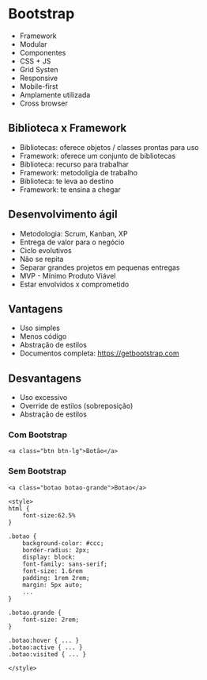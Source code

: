 # Bootstrap
- Framework
- Modular
- Componentes
- CSS + JS
- Grid Systen
- Responsive
- Mobile-first
- Amplamente utilizada
- Cross browser

## Biblioteca x Framework
- Bibliotecas: oferece objetos / classes prontas para uso
- Framework: oferece um conjunto de bibliotecas
- Biblioteca: recurso para trabalhar
- Framework: metodoligia de trabalho
- Biblioteca: te leva ao destino
- Framework: te ensina a chegar

## Desenvolvimento ágil
- Metodologia: Scrum, Kanban, XP
- Entrega de valor para o negócio
- Ciclo evolutivos
- Não se repita
- Separar grandes projetos em pequenas entregas
- MVP - Mínimo Produto Viável
- Estar envolvidos x comprometido

## Vantagens
- Uso simples
- Menos código
- Abstração de estilos
- Documentos completa: https://getbootstrap.com

## Desvantagens
- Uso excessivo
- Override de estilos (sobreposição)
- Abstração de estilos

### Com Bootstrap
```
<a class="btn btn-lg">Botão</a>
```

### Sem Bootstrap
```
<a class="botao botao-grande">Botao</a>
                                                                                                                     
<style>
html {
    font-size:62.5%
}

.botao {
    background-color: #ccc;
    border-radius: 2px;
    display: block:
    font-family: sans-serif;
    font-size: 1.6rem
    padding: 1rem 2rem;
    margin: 5px auto;
    ... 
}

.botao.grande {
    font-size: 2rem;
}

.botao:hover { ... }
.botao:active { ... }
.botao:visited { ... }

</style>

```